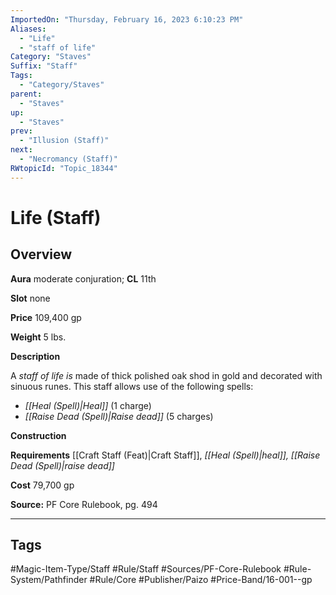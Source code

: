 ```yaml
---
ImportedOn: "Thursday, February 16, 2023 6:10:23 PM"
Aliases:
  - "Life"
  - "staff of life"
Category: "Staves"
Suffix: "Staff"
Tags:
  - "Category/Staves"
parent:
  - "Staves"
up:
  - "Staves"
prev:
  - "Illusion (Staff)"
next:
  - "Necromancy (Staff)"
RWtopicId: "Topic_18344"
---
```

# Life (Staff)
## Overview
**Aura** moderate conjuration; **CL** 11th

**Slot** none

**Price** 109,400 gp

**Weight** 5 lbs.

**Description**

A *staff of life is* made of thick polished oak shod in gold and decorated with sinuous runes. This staff allows use of the following spells:

- *[[Heal (Spell)|Heal]]* (1 charge)
- *[[Raise Dead (Spell)|Raise dead]]* (5 charges)

**Construction**

**Requirements** [[Craft Staff (Feat)|Craft Staff]], *[[Heal (Spell)|heal]], [[Raise Dead (Spell)|raise dead]]*

**Cost** 79,700 gp

**Source:** PF Core Rulebook, pg. 494


---
## Tags
#Magic-Item-Type/Staff #Rule/Staff #Sources/PF-Core-Rulebook #Rule-System/Pathfinder #Rule/Core #Publisher/Paizo #Price-Band/16-001--gp


